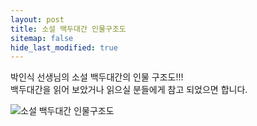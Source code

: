 ```yaml
---
layout: post
title: 소설 백두대간 인물구조도
sitemap: false
hide_last_modified: true
--- 
```


박인식 선생님의 소설 백두대간의 인물 구조도!!! <br>
백두대간을 읽어 보았거나 읽으실 분들에게 참고 되었으면 합니다. <br>

![소설 백두대간 인물구조도](/myblog/assets/img/백두대간인물구조도.jpg)